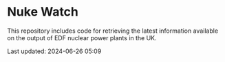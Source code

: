 # Nuke Watch

This repository includes code for retrieving the latest information available on the output of EDF nuclear power plants in the UK.

Last updated: 2024-06-26 05:09